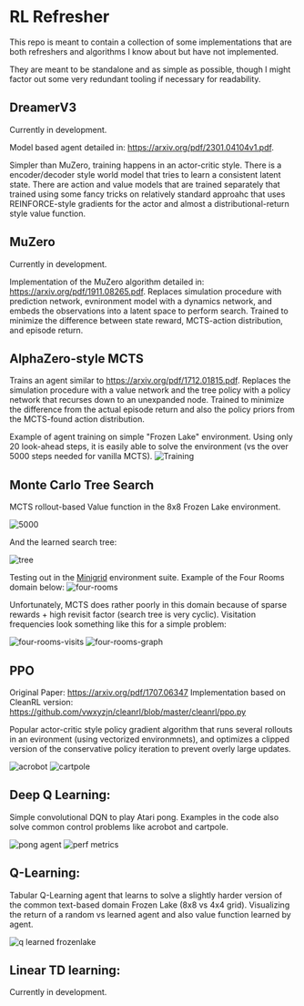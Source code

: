 # RL Refresher

This repo is meant to contain a collection of some implementations that are both refreshers and algorithms I know about but have not implemented. 

They are meant to be standalone and as simple as possible, though I might factor out some very redundant tooling if necessary for readability.


## DreamerV3

Currently in development.

Model based agent detailed in: https://arxiv.org/pdf/2301.04104v1.pdf.

Simpler than MuZero, training happens in an actor-critic style. There is a encoder/decoder style world model that tries to learn a consistent latent state. There are action and value models that are trained separately that trained using some fancy tricks on relatively standard approahc that uses REINFORCE-style gradients for the actor and almost a distributional-return style value function.


## MuZero

Currently in development.

Implementation of the MuZero algorithm detailed in: https://arxiv.org/pdf/1911.08265.pdf. Replaces simulation procedure with prediction network, evnironment model with a dynamics network, and embeds the observations into a latent space to perform search. Trained to minimize the difference between state reward, MCTS-action distribution, and episode return.


## AlphaZero-style MCTS

Trains an agent similar to https://arxiv.org/pdf/1712.01815.pdf. Replaces the simulation procedure with a value network and the tree policy with a policy network that recurses down to an unexpanded node. Trained to minimize the difference from the actual episode return and also the policy priors from the MCTS-found action distribution.


Example of agent training on simple "Frozen Lake" environment. Using only 20 look-ahead steps, it is easily able to solve the environment (vs the over 5000 steps needed for vanilla MCTS).
![Training](mcts-alpha-zero/frozen_lake/trained_network.PNG)



## Monte Carlo Tree Search

MCTS rollout-based Value function in the 8x8 Frozen Lake environment.

![5000](mcts/frozen-lake/value-5000.png)

And the learned search tree:

![tree](mcts/frozen-lake/visit-tree.png)


Testing out in the [Minigrid](https://github.com/Farama-Foundation/Minigrid/blob/master/minigrid/minigrid_env.py) environment suite. Example of the Four Rooms domain below:
![four-rooms](mcts/four-rooms/env.png)

Unfortunately, MCTS does rather poorly in this domain because of sparse rewards + high revisit factor (search tree is very cyclic). Visitation frequencies look something like this for a simple problem:

![four-rooms-visits](mcts/four-rooms/visits.png)
![four-rooms-graph](mcts/four-rooms/visit-graph.png)

## PPO 
Original Paper: https://arxiv.org/pdf/1707.06347
Implementation based on CleanRL version: https://github.com/vwxyzjn/cleanrl/blob/master/cleanrl/ppo.py

Popular actor-critic style policy gradient algorithm that runs several rollouts in an evironment (using vectorized
environmnets), and optimizes a clipped version of the conservative policy iteration to prevent overly large updates.

![acrobot](ppo/acrobot.gif)
![cartpole](ppo/cartpole.gif)

## Deep Q Learning:

Simple convolutional DQN to play Atari pong. Examples in the code also solve common control problems like acrobot and cartpole.

![pong agent](deep-q-learning/pong/eval.gif)
![perf metrics](deep-q-learning/pong/tensorboard.PNG)

## Q-Learning:

Tabular Q-Learning agent that learns to solve a slightly harder version of the common text-based domain Frozen Lake (8x8 vs 4x4 grid). Visualizing the return of a random vs learned agent and also value function learned by agent.

![q learned frozenlake](q-learning/frozen_lake/plots.png)

## Linear TD learning:

Currently in development.
